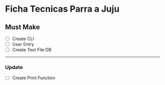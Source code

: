 # Ficha Tecnicas Parra a Juju

## Must Make

* [ ] Create CLI
* [ ] User Entry
* [ ] Create Text File DB

----------

### Update

* [ ] Create Print Function
